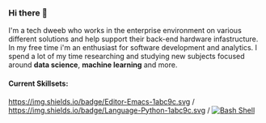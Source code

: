 ### Hi there 👋

I'm a tech dweeb who works in the enterprise environment on various different solutions and help support their back-end hardware infastructure. In my free time i'm an enthusiast for software development and analytics. I spend a lot of my time researching and studying new subjects focused around **data science**, **machine learning** and more.

#### Current Skillsets:
https://img.shields.io/badge/Editor-Emacs-1abc9c.svg / https://img.shields.io/badge/Language-Python-1abc9c.svg / [![Bash Shell](https://badges.frapsoft.com/bash/v1/bash.png?v=103)](https://github.com/ellerbrock/open-source-badges/)

<!--
**nmartin84/nmartin84** is a ✨ _special_ ✨ repository because its `README.md` (this file) appears on your GitHub profile.

Here are some ideas to get you started:

- 🔭 I’m currently working on ...
- 🌱 I’m currently learning ...
- 👯 I’m looking to collaborate on ...
- 🤔 I’m looking for help with ...
- 💬 Ask me about ...
- 📫 How to reach me: ...
- 😄 Pronouns: ...
- ⚡ Fun fact: ...
-->

